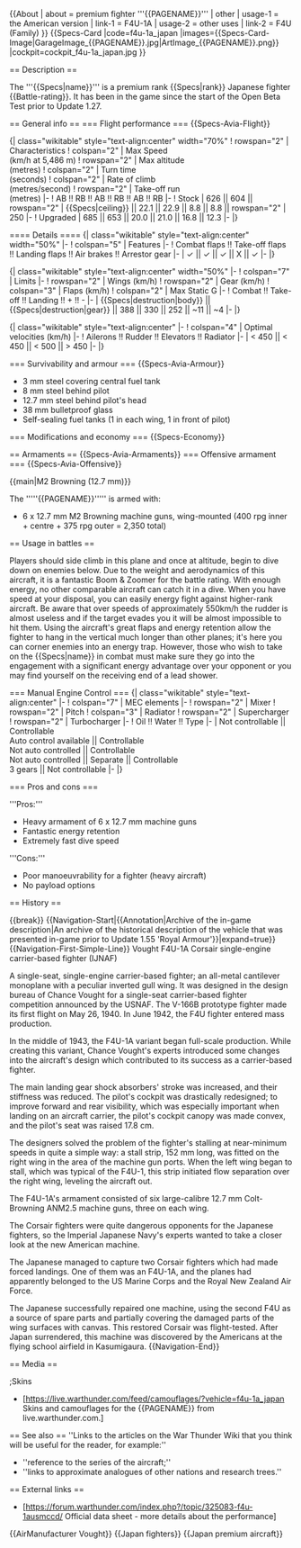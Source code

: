 {{About
| about = premium fighter '''{{PAGENAME}}'''
| other
| usage-1 = the American version
| link-1 = F4U-1A
| usage-2 = other uses
| link-2 = F4U (Family)
}}
{{Specs-Card
|code=f4u-1a_japan
|images={{Specs-Card-Image|GarageImage_{{PAGENAME}}.jpg|ArtImage_{{PAGENAME}}.png}}
|cockpit=cockpit_f4u-1a_japan.jpg
}}

== Description ==
<!-- ''In the description, the first part should be about the history of and the creation and combat usage of the aircraft, as well as its key features. In the second part, tell the reader about the aircraft in the game. Insert a screenshot of the vehicle, so that if the novice player does not remember the vehicle by name, he will immediately understand what kind of vehicle the article is talking about.'' -->
The '''{{Specs|name}}''' is a premium rank {{Specs|rank}} Japanese fighter {{Battle-rating}}. It has been in the game since the start of the Open Beta Test prior to Update 1.27.

== General info ==
=== Flight performance ===
{{Specs-Avia-Flight}}
<!-- ''Describe how the aircraft behaves in the air. Speed, manoeuvrability, acceleration and allowable loads - these are the most important characteristics of the vehicle.'' -->

{| class="wikitable" style="text-align:center" width="70%"
! rowspan="2" | Characteristics
! colspan="2" | Max Speed<br>(km/h at 5,486 m)
! rowspan="2" | Max altitude<br>(metres)
! colspan="2" | Turn time<br>(seconds)
! colspan="2" | Rate of climb<br>(metres/second)
! rowspan="2" | Take-off run<br>(metres)
|-
! AB !! RB !! AB !! RB !! AB !! RB
|-
! Stock
| 626 || 604 || rowspan="2" | {{Specs|ceiling}} || 22.1 || 22.9 || 8.8 || 8.8 || rowspan="2" | 250
|-
! Upgraded
| 685 || 653 || 20.0 || 21.0 || 16.8 || 12.3
|-
|}

==== Details ====
{| class="wikitable" style="text-align:center" width="50%"
|-
! colspan="5" | Features
|-
! Combat flaps !! Take-off flaps !! Landing flaps !! Air brakes !! Arrestor gear
|-
| ✓ || ✓ || ✓ || X || ✓     <!-- ✓ -->
|-
|}

{| class="wikitable" style="text-align:center" width="50%"
|-
! colspan="7" | Limits
|-
! rowspan="2" | Wings (km/h)
! rowspan="2" | Gear (km/h)
! colspan="3" | Flaps (km/h)
! colspan="2" | Max Static G
|-
! Combat !! Take-off !! Landing !! + !! -
|-
| {{Specs|destruction|body}} || {{Specs|destruction|gear}} || 388 || 330 || 252 || ~11 || ~4
|-
|}

{| class="wikitable" style="text-align:center"
|-
! colspan="4" | Optimal velocities (km/h)
|-
! Ailerons !! Rudder !! Elevators !! Radiator
|-
| < 450 || < 450 || < 500 || > 450
|-
|}

=== Survivability and armour ===
{{Specs-Avia-Armour}}
<!-- ''Examine the survivability of the aircraft. Note how vulnerable the structure is and how secure the pilot is, whether the fuel tanks are armoured, etc. Describe the armour, if there is any, and also mention the vulnerability of other critical aircraft systems.'' -->

* 3 mm steel covering central fuel tank
* 8 mm steel behind pilot
* 12.7 mm steel behind pilot's head
* 38 mm bulletproof glass
* Self-sealing fuel tanks (1 in each wing, 1 in front of pilot)

=== Modifications and economy ===
{{Specs-Economy}}

== Armaments ==
{{Specs-Avia-Armaments}}
=== Offensive armament ===
{{Specs-Avia-Offensive}}
<!-- ''Describe the offensive armament of the aircraft, if any. Describe how effective the cannons and machine guns are in a battle, and also what belts or drums are better to use. If there is no offensive weaponry, delete this subsection.'' -->
{{main|M2 Browning (12.7 mm)}}

The '''''{{PAGENAME}}''''' is armed with:

* 6 x 12.7 mm M2 Browning machine guns, wing-mounted (400 rpg inner + centre + 375 rpg outer = 2,350 total)

== Usage in battles ==
<!-- ''Describe the tactics of playing in the aircraft, the features of using aircraft in a team and advice on tactics. Refrain from creating a "guide" - do not impose a single point of view, but instead, give the reader food for thought. Examine the most dangerous enemies and give recommendations on fighting them. If necessary, note the specifics of the game in different modes (AB, RB, SB).'' -->

Players should side climb in this plane and once at altitude, begin to dive down on enemies below. Due to the weight and aerodynamics of this aircraft, it is a fantastic Boom & Zoomer for the battle rating. With enough energy, no other comparable aircraft can catch it in a dive. When you have speed at your disposal, you can easily energy fight against higher-rank aircraft. Be aware that over speeds of approximately 550km/h the rudder is almost useless and if the target evades you it will be almost impossible to hit them. Using the aircraft's great flaps and energy retention allow the fighter to hang in the vertical much longer than other planes; it's here you can corner enemies into an energy trap. However, those who wish to take on the {{Specs|name}} in combat must make sure they go into the engagement with a significant energy advantage over your opponent or you may find yourself on the receiving end of a lead shower.

=== Manual Engine Control ===
{| class="wikitable" style="text-align:center"
|-
! colspan="7" | MEC elements
|-
! rowspan="2" | Mixer
! rowspan="2" | Pitch
! colspan="3" | Radiator
! rowspan="2" | Supercharger
! rowspan="2" | Turbocharger
|-
! Oil !! Water !! Type
|-
| Not controllable || Controllable<br>Auto control available || Controllable<br>Not auto controlled || Controllable<br>Not auto controlled || Separate || Controllable<br>3 gears || Not controllable
|-
|}

=== Pros and cons ===
<!-- ''Summarise and briefly evaluate the vehicle in terms of its characteristics and combat effectiveness. Mark its pros and cons in the bulleted list. Try not to use more than 6 points for each of the characteristics. Avoid using categorical definitions such as "bad", "good" and the like - use substitutions with softer forms such as "inadequate" and "effective".'' -->

'''Pros:'''

* Heavy armament of 6 x 12.7 mm machine guns
* Fantastic energy retention
* Extremely fast dive speed

'''Cons:'''

* Poor manoeuvrability for a fighter (heavy aircraft)
* No payload options

== History ==
<!-- ''Describe the history of the creation and combat usage of the aircraft in more detail than in the introduction. If the historical reference turns out to be too long, take it to a separate article, taking a link to the article about the vehicle and adding a block "/History" (example: <nowiki>https://wiki.warthunder.com/(Vehicle-name)/History</nowiki>) and add a link to it here using the <code>main</code> template. Be sure to reference text and sources by using <code><nowiki><ref></ref></nowiki></code>, as well as adding them at the end of the article with <code><nowiki><references /></nowiki></code>. This section may also include the vehicle's dev blog entry (if applicable) and the in-game encyclopedia description (under <code><nowiki>=== In-game description ===</nowiki></code>, also if applicable).'' -->

{{break}}
{{Navigation-Start|{{Annotation|Archive of the in-game description|An archive of the historical description of the vehicle that was presented in-game prior to Update 1.55 'Royal Armour'}}|expand=true}}
{{Navigation-First-Simple-Line}}
Vought F4U-1A Corsair single-engine carrier-based fighter (IJNAF)

A single-seat, single-engine carrier-based fighter; an all-metal cantilever monoplane with a peculiar inverted gull wing. It was designed in the design bureau of Chance Vought for a single-seat carrier-based fighter competition announced by the USNAF. The V-166B prototype fighter made its first flight on May 26, 1940. In June 1942, the F4U fighter entered mass production.

In the middle of 1943, the F4U-1A variant began full-scale production. While creating this variant, Chance Vought's experts introduced some changes into the aircraft's design which contributed to its success as a carrier-based fighter.

The main landing gear shock absorbers' stroke was increased, and their stiffness was reduced. The pilot's cockpit was drastically redesigned; to improve forward and rear visibility, which was especially important when landing on an aircraft carrier, the pilot's cockpit canopy was made convex, and the pilot's seat was raised 17.8 cm.

The designers solved the problem of the fighter's stalling at near-minimum speeds in quite a simple way: a stall strip, 152 mm long, was fitted on the right wing in the area of the machine gun ports. When the left wing began to stall, which was typical of the F4U-1, this strip initiated flow separation over the right wing, leveling the aircraft out.

The F4U-1A's armament consisted of six large-calibre 12.7 mm Colt-Browning ANM2.5 machine guns, three on each wing.

The Corsair fighters were quite dangerous opponents for the Japanese fighters, so the Imperial Japanese Navy's experts wanted to take a closer look at the new American machine.

The Japanese managed to capture two Corsair fighters which had made forced landings. One of them was an F4U-1A, and the planes had apparently belonged to the US Marine Corps and the Royal New Zealand Air Force.

The Japanese successfully repaired one machine, using the second F4U as a source of spare parts and partially covering the damaged parts of the wing surfaces with canvas. This restored Corsair was flight-tested. After Japan surrendered, this machine was discovered by the Americans at the flying school airfield in Kasumigaura.
{{Navigation-End}}

== Media ==
<!-- ''Excellent additions to the article would be video guides, screenshots from the game, and photos.'' -->

;Skins
* [https://live.warthunder.com/feed/camouflages/?vehicle=f4u-1a_japan Skins and camouflages for the {{PAGENAME}} from live.warthunder.com.]

== See also ==
''Links to the articles on the War Thunder Wiki that you think will be useful for the reader, for example:''

* ''reference to the series of the aircraft;''
* ''links to approximate analogues of other nations and research trees.''

== External links ==
<!-- ''Paste links to sources and external resources, such as:''
* ''topic on the official game forum;''
* ''other literature.'' -->

* [https://forum.warthunder.com/index.php?/topic/325083-f4u-1ausmccd/ Official data sheet - more details about the performance]

{{AirManufacturer Vought}}
{{Japan fighters}}
{{Japan premium aircraft}}